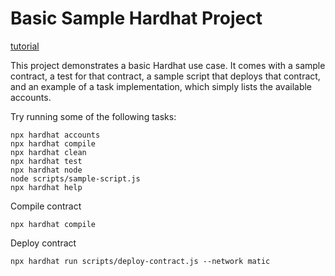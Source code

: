 # Basic Sample Hardhat Project

[tutorial](https://medium.com/pinata/how-to-create-layer-2-nfts-with-polygon-and-ipfs-aef998ff8ef2)

This project demonstrates a basic Hardhat use case. It comes with a sample contract, a test for that contract, a sample script that deploys that contract, and an example of a task implementation, which simply lists the available accounts.

Try running some of the following tasks:

```shell
npx hardhat accounts
npx hardhat compile
npx hardhat clean
npx hardhat test
npx hardhat node
node scripts/sample-script.js
npx hardhat help
```



Compile contract
```
npx hardhat compile
```


Deploy contract
```
npx hardhat run scripts/deploy-contract.js --network matic
```